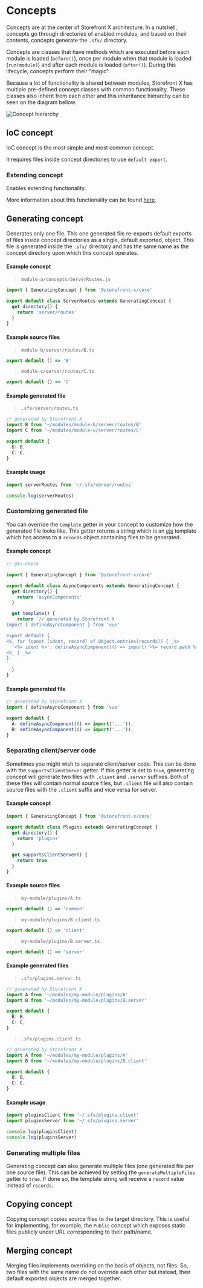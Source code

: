 # Concepts

Concepts are at the center of Storefront X architecture. In a nutshell, concepts go through directories of enabled modules, and based on their contents, concepts generate the `.sfx/` directory.

Concepts are classes that have methods which are executed before each module is loaded (`before()`), once per module when that module is loaded (`run(module)`) and after each module is loaded (`after()`). During this lifecycle, concepts perform their "magic".

Because a lot of functionality is shared between modules, Storefront X has multiple pre-defined concept classes with common functionality. These classes also inherit from each other and this inheritance hierarchy can be seen on the diagram bellow.

![Concept hierarchy](/assets/images/concept-hierarchy.png)

## IoC concept

IoC concept is the most simple and most common concept.

It requires files inside concept directories to use `default export`.

### Extending concept

Enables extending functionality.

More information about this functionality can be found [here](/essentials/extending).

## Generating concept

Generates only one file. This one generated file re-exports default exports of files inside concept directories as a single, default exported, object. This file is generated inside the `.sfx/` directory and has the same name as the concept directory upon which this concept operates.

#### Example concept

> `module-a/concepts/ServerRoutes.js`

```js
import { GeneratingConcept } from '@storefront-x/core'

export default class ServerRoutes extends GeneratingConcept {
  get directory() {
    return 'server/routes'
  }
}
```

#### Example source files

> `module-b/server/routes/B.ts`

```ts
export default () => 'B'
```

> `module-c/server/routes/C.ts`

```ts
export default () => 'C'
```

#### Example generated file

> `.sfx/server/routes.ts`

```js
// generated by Storefront X
import B from '~/modules/module-b/server/routes/B'
import C from '~/modules/module-v/server/routes/C'

export default {
  B: B,
  C: C,
}
```

#### Example usage

```ts
import serverRoutes from '~/.sfx/server/routes'

console.log(serverRoutes)
```

### Customizing generated file

You can override the `template` getter in your concept to customize how the generated file looks like. This getter returns a string which is an [ejs](https://ejs.co) template which has access to a `records` object containing files to be generated.

#### Example concept

```js
// @ts-check

import { GeneratingConcept } from '@storefront-x/core'

export default class AsyncComponents extends GeneratingConcept {
  get directory() {
    return 'asyncComponents'
  }

  get template() {
    return `// generated by Storefront X
import { defineAsyncComponent } from 'vue'

export default {
<%_ for (const [ident, record] of Object.entries(records)) { _%>
  '<%= ident %>': defineAsyncComponent(() => import('<%= record.path %>')),
<%_ } _%>
}
`
  }
}
```

#### Example generated file

```ts
// generated by Storefront X
import { defineAsyncComponent } from 'vue'

export default {
  A: defineAsyncComponent(() => import('...')),
  B: defineAsyncComponent(() => import('...')),
}
```

### Separating client/server code

Sometimes you might wish to separate client/server code. This can be done with the `supportsClientServer` getter. If this getter is set to `true`, generating concept will generate two files with `.client` and `.server` suffixes. Both of these files will contain normal source files, but `.client` file will also contain source files with the `.client` suffix and vice versa for server.

#### Example concept

```js
import { GeneratingConcept } from '@storefront-x/core'

export default class Plugins extends GeneratingConcept {
  get directory() {
    return 'plugins'
  }

  get supportsClientServer() {
    return true
  }
}
```

#### Example source files

> `my-module/plugins/A.ts`

```ts
export default () => 'common'
```

> `my-module/plugins/B.client.ts`

```ts
export default () => 'client'
```

> `my-module/plugins/B.server.ts`

```ts
export default () => 'server'
```

#### Example generated files

> `.sfx/plugins.server.ts`

```ts
// generated by Storefront X
import A from '~/modules/my-module/plugins/A'
import B from '~/modules/my-module/plugins/B.server'

export default {
  B: B,
  C: C,
}
```

> `.sfx/plugins.client.ts`

```ts
// generated by Storefront X
import A from '~/modules/my-module/plugins/A'
import B from '~/modules/my-module/plugins/B.client'

export default {
  B: B,
  C: C,
}
```

#### Example usage

```ts
import pluginsClient from '~/.sfx/plugins.client'
import pluginsServer from '~/.sfx/plugins.server'

console.log(pluginsClient)
console.log(pluginsServer)
```

### Generating multiple files

Generating concept can also generate multiple files (one generated file per one source file). This can be achieved by setting the `generateMultipleFiles` getter to `true`. If done so, the template string will receive a `record` value instead of `records`.

## Copying concept

Copying concept copies source files to the target directory. This is useful for implementing, for example, the `Public` concept which exposes static files publicly under URL corresponding to their path/name.

## Merging concept

Merging files implements overriding on the basis of objects, not files. So, two files with the same name do not override each other but instead, their default exported objects are merged together.
